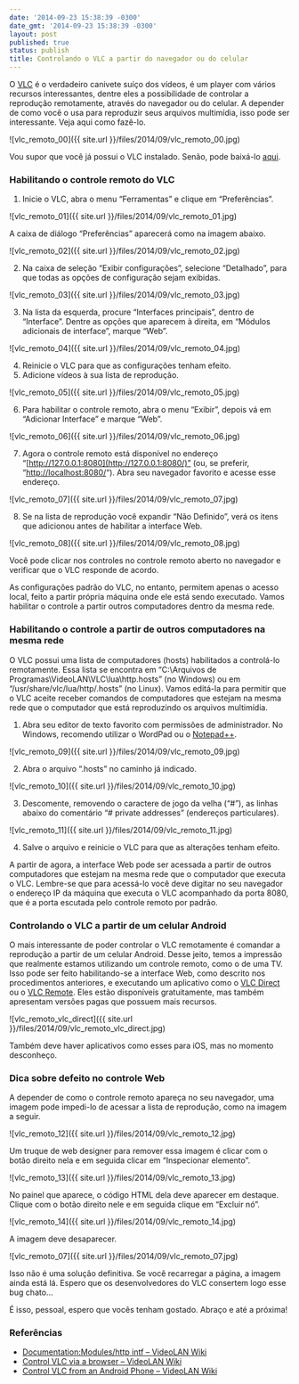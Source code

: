 ```yaml
---
date: '2014-09-23 15:38:39 -0300'
date_gmt: '2014-09-23 15:38:39 -0300'
layout: post
published: true
status: publish
title: Controlando o VLC a partir do navegador ou do celular
---
```


O [VLC](http://www.videolan.org/vlc/) é o verdadeiro canivete suíço dos vídeos, é um player com vários recursos interessantes, dentre eles a possibilidade de controlar a reprodução remotamente, através do navegador ou do celular. A depender de como você o usa para reproduzir seus arquivos multimídia, isso pode ser interessante. Veja aqui como fazê-lo.

![vlc_remoto_00]({{ site.url }}/files/2014/09/vlc_remoto_00.jpg)

<!--more-->

Vou supor que você já possui o VLC instalado. Senão, pode baixá-lo [aqui](http://www.videolan.org/vlc/).

### Habilitando o controle remoto do VLC

1. Inicie o VLC, abra o menu “Ferramentas” e clique em “Preferências”.

![vlc_remoto_01]({{ site.url }}/files/2014/09/vlc_remoto_01.jpg)

A caixa de diálogo “Preferências” aparecerá como na imagem abaixo.

![vlc_remoto_02]({{ site.url }}/files/2014/09/vlc_remoto_02.jpg)

2. Na caixa de seleção “Exibir configurações”, selecione “Detalhado”, para que todas as opções de configuração sejam exibidas.

![vlc_remoto_03]({{ site.url }}/files/2014/09/vlc_remoto_03.jpg)

3. Na lista da esquerda, procure “Interfaces principais”, dentro de “Interface”. Dentre as opções que aparecem à direita, em “Módulos adicionais de interface”, marque “Web”.

![vlc_remoto_04]({{ site.url }}/files/2014/09/vlc_remoto_04.jpg)

4. Reinicie o VLC para que as configurações tenham efeito.
5. Adicione vídeos à sua lista de reprodução.

![vlc_remoto_05]({{ site.url }}/files/2014/09/vlc_remoto_05.jpg)

6. Para habilitar o controle remoto, abra o menu “Exibir”, depois vá em “Adicionar Interface” e marque “Web”.

![vlc_remoto_06]({{ site.url }}/files/2014/09/vlc_remoto_06.jpg)

7. Agora o controle remoto está disponível no endereço “[http://127.0.0.1:8080](http://127.0.0.1:8080/)” (ou, se preferir, “[http://localhost:8080/](http://localhost:8080/)“). Abra seu navegador favorito e acesse esse endereço.

![vlc_remoto_07]({{ site.url }}/files/2014/09/vlc_remoto_07.jpg)

8. Se na lista de reprodução você expandir “Não Definido”, verá os itens que adicionou antes de habilitar a interface Web.

![vlc_remoto_08]({{ site.url }}/files/2014/09/vlc_remoto_08.jpg)

Você pode clicar nos controles no controle remoto aberto no navegador e verificar que o VLC responde de acordo.

As configurações padrão do VLC, no entanto, permitem apenas o acesso local, feito a partir própria máquina onde ele está sendo executado. Vamos habilitar o controle a partir outros computadores dentro da mesma rede.

### Habilitando o controle a partir de outros computadores na mesma rede

O VLC possui uma lista de computadores (hosts) habilitados a controlá-lo remotamente. Essa lista se encontra em “C:\Arquivos de Programas\VideoLAN\VLC\lua\http\.hosts” (no Windows) ou em “/usr/share/vlc/lua/http/.hosts” (no Linux). Vamos editá-la para permitir que o VLC aceite receber comandos de computadores que estejam na mesma rede que o computador que está reproduzindo os arquivos multimídia.

1. Abra seu editor de texto favorito com permissões de administrador. No Windows, recomendo utilizar o WordPad ou o [Notepad++](http://notepad-plus-plus.org/).

![vlc_remoto_09]({{ site.url }}/files/2014/09/vlc_remoto_09.jpg)

2. Abra o arquivo “.hosts” no caminho já indicado.

![vlc_remoto_10]({{ site.url }}/files/2014/09/vlc_remoto_10.jpg)

3. Descomente, removendo o caractere de jogo da velha (“#”), as linhas abaixo do comentário “# private addresses” (endereços particulares).

![vlc_remoto_11]({{ site.url }}/files/2014/09/vlc_remoto_11.jpg)

4. Salve o arquivo e reinicie o VLC para que as alterações tenham efeito.

A partir de agora, a interface Web pode ser acessada a partir de outros computadores que estejam na mesma rede que o computador que executa o VLC. Lembre-se que para acessá-lo você deve digitar no seu navegador o endereço IP da máquina que executa o VLC acompanhado da porta 8080, que é a porta escutada pelo controle remoto por padrão.

### Controlando o VLC a partir de um celular Android

O mais interessante de poder controlar o VLC remotamente é comandar a reprodução a partir de um celular Android. Desse jeito, temos a impressão que realmente estamos utilizando um controle remoto, como o de uma TV. Isso pode ser feito habilitando-se a interface Web, como descrito nos procedimentos anteriores, e executando um aplicativo como o [VLC Direct](https://play.google.com/store/apps/details?id=com.vlcforandroid.vlcdirectprofree) ou o [VLC Remote](https://play.google.com/store/apps/details?id=com.hobbyistsoftware.android.vlcremote_usfree). Eles estão disponíveis gratuitamente, mas também apresentam versões pagas que possuem mais recursos.

![vlc_remoto_vlc_direct]({{ site.url }}/files/2014/09/vlc_remoto_vlc_direct.jpg)

Também deve haver aplicativos como esses para iOS, mas no momento desconheço.

### Dica sobre defeito no controle Web

A depender de como o controle remoto apareça no seu navegador, uma imagem pode impedi-lo de acessar a lista de reprodução, como na imagem a seguir.

![vlc_remoto_12]({{ site.url }}/files/2014/09/vlc_remoto_12.jpg)

Um truque de web designer para remover essa imagem é clicar com o botão direito nela e em seguida clicar em “Inspecionar elemento”.

![vlc_remoto_13]({{ site.url }}/files/2014/09/vlc_remoto_13.jpg)

No painel que aparece, o código HTML dela deve aparecer em destaque. Clique com o botão direito nele e em seguida clique em “Excluir nó”.

![vlc_remoto_14]({{ site.url }}/files/2014/09/vlc_remoto_14.jpg)

A imagem deve desaparecer.

![vlc_remoto_07]({{ site.url }}/files/2014/09/vlc_remoto_07.jpg)

Isso não é uma solução definitiva. Se você recarregar a página, a imagem ainda está lá. Espero que os desenvolvedores do VLC consertem logo esse bug chato...

É isso, pessoal, espero que vocês tenham gostado. Abraço e até a próxima!

### Referências

- [Documentation:Modules/http intf – VideoLAN Wiki](https://wiki.videolan.org/Documentation:Modules/http_intf/)
- [Control VLC via a browser – VideoLAN Wiki](https://wiki.videolan.org/Control_VLC_via_a_browser/)
- [Control VLC from an Android Phone – VideoLAN Wiki](https://wiki.videolan.org/Control_VLC_from_an_Android_Phone/)